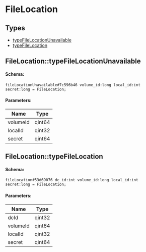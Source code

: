 # FileLocation

## Types

* [typeFileLocationUnavailable](#filelocationtypefilelocationunavailable)
* [typeFileLocation](#filelocationtypefilelocation)

## FileLocation::typeFileLocationUnavailable

#### Schema:

`fileLocationUnavailable#7c596b46 volume_id:long local_id:int secret:long = FileLocation;`

#### Parameters:

|Name|Type|
|----|----|
|volumeId|qint64|
|localId|qint32|
|secret|qint64|

## FileLocation::typeFileLocation

#### Schema:

`fileLocation#53d69076 dc_id:int volume_id:long local_id:int secret:long = FileLocation;`

#### Parameters:

|Name|Type|
|----|----|
|dcId|qint32|
|volumeId|qint64|
|localId|qint32|
|secret|qint64|

